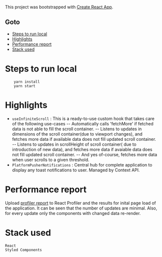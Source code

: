 This project was bootstrapped with [Create React App](https://github.com/facebook/create-react-app).
## Goto
- [Steps to run local](https://github.com/shivamkantival/test-react-app#steps-to-run-local)
- [Highlights](https://github.com/shivamkantival/test-react-app#highlights)
- [Performance report](https://github.com/shivamkantival/test-react-app#performance-report)
- [Stack used](https://github.com/shivamkantival/test-react-app#stack-used)

# Steps to run local
```
    yarn install
    yarn start
```

# Highlights
- `useInfiniteScroll` : This is a ready-to-use custom hook that takes care of the following use-cases
-- Automatically calls 'fetchMore' if fetched data is not able to fill the scroll container.
-- Listens to updates in dimensions of the scroll container(due to viewport changes), and fetches more data if available data does not fill updated scroll container.
-- Listens to updates in scrollHeight of scroll container( due to introduction of new data), and fetches more data if avaiable data does not fill updated scroll container.
-- And yes of-course, fetches more data when user scrolls to a given threshold.
- `PlatformPusherNotifications` : Central hub for complete application to display any toast notifications to user. Managed by Context API.

# Performance report
Upload [profiler report](https://github.com/shivamkantival/test-react-app/blob/master/profiling-data.29-03-2020.01-25-03.json) to React Profiler and the results for inital page load of the application. It can be seen that the number of updates are minimal. Also, for every update only the components with changed data re-render.

# Stack used
```
React
Styled Components
```
